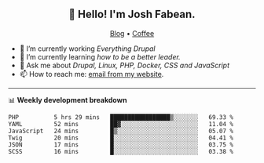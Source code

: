 <h2 align="center">👋 Hello! I'm Josh Fabean.</h2>
<p align="center">
  <a href="https://joshfabean.com">Blog</a> •
  <a href="https://www.buymeacoffee.com/LSxne6Yr4">Coffee</a>
</p>

- 🔭 I’m currently working *Everything Drupal*
- 🌱 I’m currently learning *how to be a better leader.*
- 💬 Ask me about *Drupal, Linux, PHP, Docker, CSS and JavaScript*
- 📫 How to reach me: [email from my website](https://joshfabean.com).

-------

📊 **Weekly development breakdown**
<!--START_SECTION:waka-->

```text
PHP          5 hrs 29 mins   █████████████████▒░░░░░░░   69.33 %
YAML         52 mins         ██▓░░░░░░░░░░░░░░░░░░░░░░   11.04 %
JavaScript   24 mins         █▒░░░░░░░░░░░░░░░░░░░░░░░   05.07 %
Twig         20 mins         █░░░░░░░░░░░░░░░░░░░░░░░░   04.41 %
JSON         17 mins         █░░░░░░░░░░░░░░░░░░░░░░░░   03.75 %
SCSS         16 mins         █░░░░░░░░░░░░░░░░░░░░░░░░   03.38 %
```

<!--END_SECTION:waka-->

<!--
**fabean/fabean** is a ✨ _special_ ✨ repository because its `README.md` (this file) appears on your GitHub profile.

Here are some ideas to get you started:

- 🔭 I’m currently working on ...
- 🌱 I’m currently learning ...
- 👯 I’m looking to collaborate on ...
- 🤔 I’m looking for help with ...
- 💬 Ask me about ...
- 📫 How to reach me: ...
- 😄 Pronouns: ...
- ⚡ Fun fact: ...
-->
